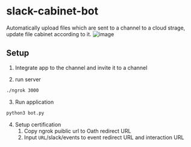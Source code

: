 # slack-cabinet-bot
Automatically upload files which are sent to a channel to a cloud strage, update file cabinet according to it. 
![image](https://user-images.githubusercontent.com/38074802/168463348-0f411bfc-83c1-426a-8601-c25fc5fd3d5b.png)

## Setup
1. Integrate app to the channel and invite it to a channel

2. run server
```bash
./ngrok 3000
```

3. Run application
```bash
python3 bot.py
```

4. Setup certification
   1. Copy ngrok puiblic url to Oath redirect URL
   2. Input `URL`/slack/events to event redirect URL and interaction URL

